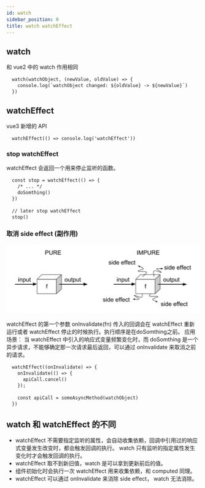 ```yaml
---
id: watch
sidebar_position: 0
title: watch watchEffect
---
```


## watch
和 vue2 中的 watch 作用相同

```
  watch(watchObject, (newValue, oldValue) => {
    console.log(`watchObject changed: ${oldValue} -> ${newValue}`)
  })
```

## watchEffect
vue3 新增的 API

```
  watchEffect(() => console.log('watchEffect'))
```
### stop watchEffect
watchEffect 会返回一个用来停止监听的函数。
```
  const stop = watchEffect(() => {
    /* ... */
    doSomthing()
  })

  // later stop watchEffect
  stop()
```

### 取消 side effect (副作用)
![side effect](./img/side-effect.png)

watchEffect 的第一个参数 onInvalidate(fn) 传入的回调会在 watchEffect 重新运行或者 watchEffect 停止的时候执行。执行顺序是在doSomthing之前。
应用场景： 当 watchEffect 中引入的响应式变量频繁变化时，而 doSomthing 是一个异步请求，不能够确定那一次请求最后返回，可以通过 onInvalidate 来取消之前的请求。

```
  watchEffect((onInvalidate) => {
    onInvalidate(() => {
      apiCall.cancel()
    });
    
    const apiCall = someAsyncMethod(watchObject)
  })
```


## watch 和 watchEffect 的不同
- watchEffect 不需要指定监听的属性，会自动收集依赖，回调中引用过的响应式变量发生改变时，都会触发回调的执行。
  watch 只有监听的指定属性发生变化时才会触发回调的执行。
- watchEffect 取不到新旧值，watch 是可以拿到更新前后的值。
- 组件初始化时会执行一次 watchEffect 用来收集依赖，和 computed 同理。
- watchEffect 可以通过 onInvalidate 来消除 side effect， watch 无法消除。


